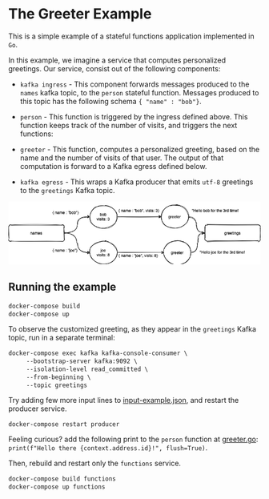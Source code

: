 # The Greeter Example

This is a simple example of a stateful functions application implemented in `Go`.

In this example, we imagine a service that computes personalized greetings. 
Our service, consist out of the following components:

* `kafka ingress` - This component forwards messages produced to the `names` kafka topic,
to the `person` stateful function. Messages produced to this topic has the following 
schema `{ "name" : "bob"}`.

* `person` - This function is triggered by the ingress defined above.
This function keeps track of the number of visits, and triggers the next functions:

* `greeter` - This function, computes a personalized greeting, based on the name and the number
of visits of that user. The output of that computation is forward to a Kafka egress defined below.
 
* `kafka egress` - This wraps a Kafka producer that emits `utf-8` greetings to the `greetings` Kafka topic.


![Flow](arch.png "Flow")

## Running the example

```
docker-compose build
docker-compose up
```

To observe the customized greeting, as they appear in the `greetings` Kafka topic, run in a separate terminal:

```
docker-compose exec kafka kafka-console-consumer \
     --bootstrap-server kafka:9092 \
     --isolation-level read_committed \
     --from-beginning \
     --topic greetings
```

Try adding few more input lines to [input-example.json](input-example.json), and restart
the producer service.

```
docker-compose restart producer
``` 

Feeling curious? add the following print to the `person` function at [greeter.go](greeter.go):
```print(f"Hello there {context.address.id}!", flush=True)```.

Then, rebuild and restart only the `functions` service.

```
docker-compose build functions
docker-compose up functions
```
